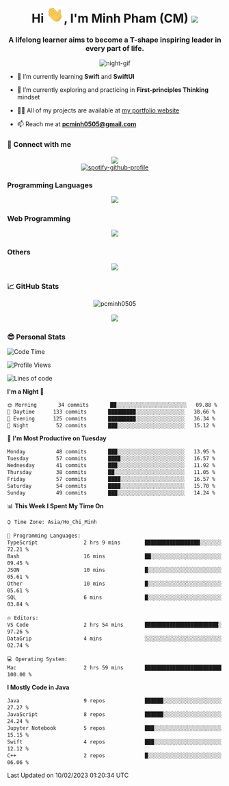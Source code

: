 <h1 align="center">Hi <img src="https://raw.githubusercontent.com/ABSphreak/ABSphreak/master/gifs/Hi.gif" width="40px" />, I'm Minh Pham (CM) <img src="https://media.giphy.com/media/1ynCEtlgMPAeNAqdnu/giphy.gif" width="20px" /> </h1>
<h3 align="center">A lifelong learner aims to become a T-shape inspiring leader in every part of life.</h3>

<p align="center">
  <img src="https://media.giphy.com/media/xUA7bdpLxQhsSQdyog/giphy.gif" alt="night-gif" height="200em"/>
</p>

- 🌱 I’m currently learning **Swift** and **SwiftUI**

- 🔭 I’m currently exploring and practicing in **First-principles Thinking** mindset

- 👨‍💻 All of my projects are available at [my portfolio website](https://pcminh0505.vercel.app/)

- 📫 Reach me at **pcminh0505@gmail.com**


<h3 align="left">🧬 Connect with me</h3>
<p align="center">
<a href="https://linkedin.com/in/pcminh0505" target="blank"><img align="center" src="https://img.shields.io/badge/linkedin-%230077B5.svg?style=for-the-badge&logo=linkedin&logoColor=white" /></a>
<br/>
<a href="https://spotify-github-profile.vercel.app/api/view?uid=217d5ndg2rakxarcnspwomj7q&redirect=true">
  <img height="350em" src="https://spotify-github-profile.vercel.app/api/view?uid=217d5ndg2rakxarcnspwomj7q&cover_image=true&theme=default&bar_color_cover=true" alt="spotify-github-profile" />
</a>
</p>

<h3 align="left">Programming Languages</h3>
<p align="center">
  <a href="https://skillicons.dev">
    <img src="https://skillicons.dev/icons?i=js,ts,go,py,java,swift,solidity,c,cpp" />
  </a>
</p>

<h3 align="left">Web Programming</h3>
<p align="center">
  <a href="https://skillicons.dev">
    <img src="https://skillicons.dev/icons?i=html,css,bootstrap,react,nextjs,graphql,spring,postgres,vercel" />
  </a>
</p>

<h3 align="left">Others</h3>
<p align="center">
  <a href="https://skillicons.dev">
    <img src="https://skillicons.dev/icons?i=tensorflow,figma,aws,firebase,gcp,vscode,visualstudio,androidstudio,arduino" />
  </a>
</p>

<h3 align="left">📈 GitHub Stats</h3>

<p align="center">
<img height="180em" src="https://github-readme-stats.vercel.app/api?username=pcminh0505&count_private=true&show_icons=true&include_all_commits=true&theme=ayu-mirage&show_icons=true&locale=en" alt="pcminh0505" />
<br/><br/>
<img src="https://github-profile-trophy.vercel.app/?username=pcminh0505&theme=onedark&rank=SECRET,SSS,SS,S,AAA,AA,A&column=3" />
</p>

<h3 align="left">😎 Personal Stats</h3>

<!--START_SECTION:waka-->
![Code Time](http://img.shields.io/badge/Code%20Time-726%20hrs%2057%20mins-blue)

![Profile Views](http://img.shields.io/badge/Profile%20Views-6-blue)

![Lines of code](https://img.shields.io/badge/From%20Hello%20World%20I%27ve%20Written-649%20Thousand%20lines%20of%20code-blue)

**I'm a Night 🦉** 

```text
🌞 Morning       34 commits       ██░░░░░░░░░░░░░░░░░░░░░░░   09.88 % 
🌆 Daytime      133 commits       █████████░░░░░░░░░░░░░░░░   38.66 % 
🌃 Evening      125 commits       █████████░░░░░░░░░░░░░░░░   36.34 % 
🌙 Night         52 commits       ███░░░░░░░░░░░░░░░░░░░░░░   15.12 % 

```
📅 **I'm Most Productive on Tuesday** 

```text
Monday          48 commits       ███░░░░░░░░░░░░░░░░░░░░░░   13.95 % 
Tuesday         57 commits       ████░░░░░░░░░░░░░░░░░░░░░   16.57 % 
Wednesday       41 commits       ███░░░░░░░░░░░░░░░░░░░░░░   11.92 % 
Thursday        38 commits       ██░░░░░░░░░░░░░░░░░░░░░░░   11.05 % 
Friday          57 commits       ████░░░░░░░░░░░░░░░░░░░░░   16.57 % 
Saturday        54 commits       ████░░░░░░░░░░░░░░░░░░░░░   15.70 % 
Sunday          49 commits       ███░░░░░░░░░░░░░░░░░░░░░░   14.24 % 

```


📊 **This Week I Spent My Time On** 

```text
⌚︎ Time Zone: Asia/Ho_Chi_Minh

💬 Programming Languages: 
TypeScript               2 hrs 9 mins        ██████████████████░░░░░░░   72.21 % 
Bash                     16 mins             ██░░░░░░░░░░░░░░░░░░░░░░░   09.45 % 
JSON                     10 mins             █░░░░░░░░░░░░░░░░░░░░░░░░   05.61 % 
Other                    10 mins             █░░░░░░░░░░░░░░░░░░░░░░░░   05.61 % 
SQL                      6 mins              █░░░░░░░░░░░░░░░░░░░░░░░░   03.84 % 

🔥 Editors: 
VS Code                  2 hrs 54 mins       ████████████████████████░   97.26 % 
DataGrip                 4 mins              ░░░░░░░░░░░░░░░░░░░░░░░░░   02.74 % 

💻 Operating System: 
Mac                      2 hrs 59 mins       █████████████████████████   100.00 % 

```

**I Mostly Code in Java** 

```text
Java                     9 repos             ██████░░░░░░░░░░░░░░░░░░░   27.27 % 
JavaScript               8 repos             ██████░░░░░░░░░░░░░░░░░░░   24.24 % 
Jupyter Notebook         5 repos             ███░░░░░░░░░░░░░░░░░░░░░░   15.15 % 
Swift                    4 repos             ███░░░░░░░░░░░░░░░░░░░░░░   12.12 % 
C++                      2 repos             █░░░░░░░░░░░░░░░░░░░░░░░░   06.06 % 

```



 Last Updated on 10/02/2023 01:20:34 UTC
<!--END_SECTION:waka-->

